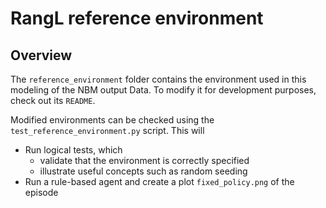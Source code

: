 # RangL reference environment

## Overview

The `reference_environment` folder contains the environment used in this modeling of the NBM output Data. To modify it for development purposes, check out its `README`.

Modified environments can be checked using the `test_reference_environment.py` script. This will
* Run logical tests, which
    * validate that the environment is correctly specified
    * illustrate useful concepts such as random seeding
* Run a rule-based agent and create a plot `fixed_policy.png` of the episode
 


